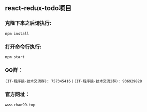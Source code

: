 
## react-redux-todo项目

### 克隆下来之后请执行:

 `npm install`

### 打开命令行执行:

`npm start`

### QQ群：

`(IT-程序猿-技术交流群): 757345416丨(IT-程序猿-技术交流2群): 936929828`

### 官方网址：

`www.chao99.top`
